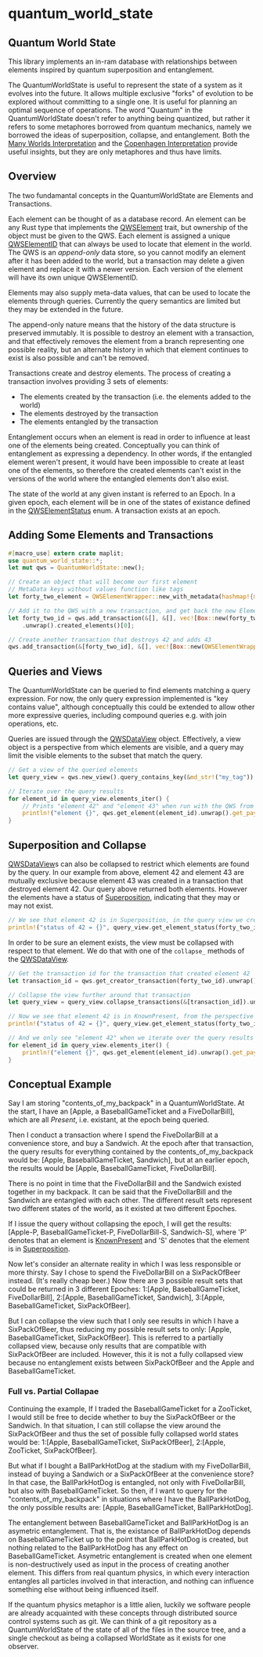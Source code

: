# quantum_world_state

## Quantum World State

This library implements an in-ram database with relationships between elements inspired by quantum superposition and entanglement.

The QuantumWorldState is useful to represent the state of a system as it evolves into the future.  It allows multiple exclusive "forks" of evolution
to be explored without committing to a single one.  It is useful for planning an optimal sequence of operations.
The word "Quantum" in the QuantumWorldState doesn't refer to anything being quantized, but rather it refers to some metaphores borrowed
from quantum mechanics, namely we borrowed the ideas of superposition, collapse, and entanglement. Both the [Many Worlds Interpretation](https://en.wikipedia.org/wiki/Many-worlds_interpretation)
and the [Copenhagen Interpretation](https://en.wikipedia.org/wiki/Copenhagen_interpretation) provide useful insights, but they are only metaphores and thus have limits.

## Overview
The two fundamantal concepts in the QuantumWorldState are Elements and Transactions.

Each element can be thought of as a database record.  An element can be any Rust type that implements the [QWSElement](QWSElement) trait, but ownership of the object must be given to the QWS.
Each element is assigned a unique [QWSElementID](QWSElementID) that can always be used to locate that element in the world.
The QWS is an *append-only* data store, so you cannot modify an element after it has been added to the world, but a
transaction may delete a given element and replace it with a newer version.  Each version of the element will
have its own unique QWSElementID.

Elements may also supply meta-data values, that can be used to locate the elements through queries.  Currently the query semantics are limited
but they may be extended in the future.

The append-only nature means that the history of the data structure is preserved immutably.  It is possible to destroy an element with
a transaction, and that effectively removes the element from a branch representing one possible reality, but an alternate history in
which that element continues to exist is also possible and can't be removed.

Transactions create and destroy elements.  The process of creating a transaction involves providing 3 sets of elements:
* The elements created by the transaction (i.e. the elements added to the world)
* The elements destroyed by the transaction
* The elements entangled by the transaction

Entanglement occurs when an element is read in order to influence at least one of the elements being created.  Conceptually you can think of entanglement
as expressing a dependency.  In other words, if the entangled element weren't present, it would have been impossible to create at least one of the elements, so therefore
the created elements can't exist in the versions of the world where the entangled elements don't also exist.

The state of the world at any given instant is referred to an Epoch.  In a given epoch, each element will be in one of the states of existance
defined in the [QWSElementStatus](QWSElementStatus) enum.  A transaction exists at an epoch.

## Adding Some Elements and Transactions

```rust
#[macro_use] extern crate maplit;
use quantum_world_state::*;
let mut qws = QuantumWorldState::new();

// Create an object that will become our first element
// MetaData keys without values function like tags
let forty_two_element = QWSElementWrapper::new_with_metadata(hashmap!{md_str!("my_tag") => vec![]}, 42);

// Add it to the QWS with a new transaction, and get back the new ElementID
let forty_two_id = qws.add_transaction(&[], &[], vec![Box::new(forty_two_element)])
    .unwrap().created_elements()[0];

// Create another transaction that destroys 42 and adds 43
qws.add_transaction(&[forty_two_id], &[], vec![Box::new(QWSElementWrapper::new_with_metadata(hashmap!{md_str!("my_tag") => vec![]}, 43))]);
```

## Queries and Views

The QuantumWorldState can be queried to find elements matching a query expression.  For now, the only query expression implemented is
"key contains value", although conceptually this could be extended to allow other more expressive queries, including compound queries
e.g. with join operations, etc.

Queries are issued through the [QWSDataView](QWSDataView) object.  Effectively, a view object is a perspective from which elements are
visible, and a query may limit the visible elements to the subset that match the query.

```rust
// Get a view of the queried elements
let query_view = qws.new_view().query_contains_key(&md_str!("my_tag")).unwrap();

// Iterate over the query results
for element_id in query_view.elements_iter() {
    // Prints "element 42" and "element 43" when run with the QWS from above
    println!("element {}", qws.get_element(element_id).unwrap().get_payload::<i32>().unwrap());
}
```

## Superposition and Collapse

[QWSDataView](QWSDataView)s can also be collapsed to restrict which elements are found by the query.  In our example from above, element 42 and element 43
are mutually exclusive because element 43 was created in a transaction that destroyed element 42.  Our query above returned both elements.
However the elements have a status of [Superposition](QWSElementStatus::Superposition), indicating that they may or may not exist.

```rust
// We see that element 42 is in Superposition, in the query view we created above
println!("status of 42 = {}", query_view.get_element_status(forty_two_id));
```

In order to be sure an element exists, the view must be collapsed with respect to that element.  We do that with one of the `collapse_` methods of the [QWSDataView](QWSDataView).

```rust
// Get the transaction id for the transaction that created element 42
let transaction_id = qws.get_creator_transaction(forty_two_id).unwrap().id();

// Collapse the view further around that transaction
let query_view = query_view.collapse_transactions(&[transaction_id]).unwrap();

// Now we see that element 42 is in KnownPresent, from the perspective of the view
println!("status of 42 = {}", query_view.get_element_status(forty_two_id));

// And we only see "element 42" when we iterate over the query results
for element_id in query_view.elements_iter() {
    println!("element {}", qws.get_element(element_id).unwrap().get_payload::<i32>().unwrap());
}
```

## Conceptual Example

Say I am storing "contents_of_my_backpack" in a QuantumWorldState.  At the start, I have
an [Apple, a BaseballGameTicket and a FiveDollarBill], which are all *Present*, i.e. existant, at the epoch being queried.

Then I conduct a transaction where I spend the FiveDollarBill at a convenience store, and
buy a Sandwich.  At the epoch after that transaction, the query results for everything contained by the contents_of_my_backpack would be:
[Apple, BaseballGameTicket, Sandwich], but at an earlier epoch, the results would be [Apple, BaseballGameTicket, FiveDollarBill].

There is no point in time that the FiveDollarBill and the Sandwich existed together in my backpack.
It can be said that the FiveDollarBill and the Sandwich are entangled with each other.  The different result
sets represent two different states of the world, as it existed at two different Epoches.

If I issue the query without collapsing the epoch, I will get the results: [Apple-P, BaseballGameTicket-P, FiveDollarBill-S, Sandwich-S],
where 'P' denotes that an element is [KnownPresent](QWSElementStatus::KnownPresent) and 'S' denotes that the element is in [Superposition](QWSElementStatus::Superposition).

Now let's consider an alternate reality in which I was less responsible or more thirsty.  Say I chose to spend the FiveDollarBill on
a SixPackOfBeer instead. (It's really cheap beer.)  Now there are 3 possible result sets that could be returned in 3 different Epoches:
1:[Apple, BaseballGameTicket, FiveDollarBill], 2:[Apple, BaseballGameTicket, Sandwich], 3:[Apple, BaseballGameTicket, SixPackOfBeer].

But I can collapse the view such that I only see results in which I have a SixPackOfBeer, thus reducing my possible result sets to only:
[Apple, BaseballGameTicket, SixPackOfBeer].  This is referred to a partially collapsed view, because only results that
are compatible with SixPackOfBeer are included.  However, this it is not a fully collapsed view because no entanglement
exists between SixPackOfBeer and the Apple and BaseballGameTicket.

### Full vs. Partial Collapae ##

Continuing the example, If I traded the BaseballGameTicket for a ZooTicket, I would still be free to decide whether to buy
the SixPackOfBeer or the Sandwich.  In that situation, I can still collapse the view around the SixPackOfBeer and thus the set of possible fully collapsed world states would be:
1:[Apple, BaseballGameTicket, SixPackOfBeer], 2:[Apple, ZooTicket, SixPackOfBeer].

But what if I bought a BallParkHotDog at the stadium with my FiveDollarBill, instead of buying a Sandwich or a SixPackOfBeer at the
convenience store?  In that case, the BallParkHotDog is entangled, not only with FiveDollarBill, but also with BaseballGameTicket.
So then, if I want to query for the "contents_of_my_backpack" in situations where I have the BallParkHotDog, the only possible results
are: [Apple, BaseballGameTicket, BallParkHotDog].

The entanglement between BaseballGameTicket and BallParkHotDog is an asymetric entanglement.  That is, the existance of BallParkHotDog
depends on BaseballGameTicket up to the point that BallParkHotDog is created, but nothing related to the BallParkHotDog has any
effect on BaseballGameTicket.  Asymetric entanglement is created when one element is non-destructively used as input in the process
of creating another element.  This differs from real quantum physics, in which every interaction entangles all particles involved in
that interaction, and nothing can influence something else without being influenced itself.

If the quantum physics metaphor is a little alien, luckily we software people are already acquainted with these concepts through
distributed source control systems such as git.  We can think of a git repository as a QuantumWorldState of the state of all of
the files in the source tree, and a single checkout as being a collapsed WorldState as it exists for one observer.

